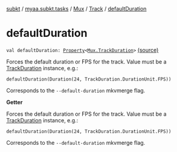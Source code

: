 [subkt](../../../index.md) / [myaa.subkt.tasks](../../index.md) / [Mux](../index.md) / [Track](index.md) / [defaultDuration](./default-duration.md)

# defaultDuration

`val defaultDuration: `[`Property`](https://docs.gradle.org/current/javadoc/org/gradle/api/provider/Property.html)`<`[`Mux.TrackDuration`](../-track-duration/index.md)`>` [(source)](https://github.com/Myaamori/SubKt/blob/0.1.10/src/main/kotlin/myaa/subkt/tasks/muxtask.kt#L311)

Forces the default duration or FPS for the track. Value must be a
[TrackDuration](../-track-duration/index.md) instance, e.g.:

```
defaultDuration(Duration(24, TrackDuration.DurationUnit.FPS))
```

Corresponds to the `--default-duration` mkvmerge flag.

**Getter**

Forces the default duration or FPS for the track. Value must be a
[TrackDuration](../-track-duration/index.md) instance, e.g.:

```
defaultDuration(Duration(24, TrackDuration.DurationUnit.FPS))
```

Corresponds to the `--default-duration` mkvmerge flag.

